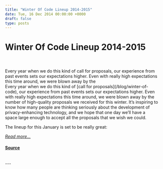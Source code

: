 ```yaml
---
title: "Winter Of Code Lineup 2014-2015"
date: Tue, 16 Dec 2014 00:00:00 +0000
draft: false
type: posts
---
```

# Winter Of Code Lineup 2014-2015

<br/>

<br/>
 Every year when we do this kind of call for proposals, our experience from past events sets our expectations higher. Even with really high expectations this time around, we were blown away by the
<br/>
Every year when we do this kind of [call for proposals](/blog/winter-of-code), our experience from past events sets our expectations higher. Even with really high expectations this time around, we were blown away by the number of high-quality proposals we received for this winter. It’s inspiring to know how many people are thinking seriously about the development of privacy-enhancing technology, and we hope that one day we’ll have a space large enough to accept all the proposals that we wish we could.

The lineup for this January is set to be really great:

[_Read more..._](https://signal.org/blog/winter-lineup-2014/)

#### [Source](https://signal.org/blog/winter-lineup-2014/)

<br/>
---
